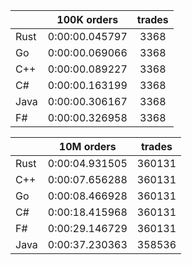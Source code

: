 ||100K orders|trades|
-|:-:|:-:|
|Rust|0:00:00.045797|3368|
|Go|0:00:00.069066|3368|
|C++|0:00:00.089227|3368|
|C#|0:00:00.163199|3368|
|Java|0:00:00.306167|3368|
|F#|0:00:00.326958|3368|


||10M orders|trades|
-|:-:|:-:|
|Rust|0:00:04.931505|360131|
|C++|0:00:07.656288|360131|
|Go|0:00:08.466928|360131|
|C#|0:00:18.415968|360131|
|F#|0:00:29.146729|360131|
|Java|0:00:37.230363|358536|


